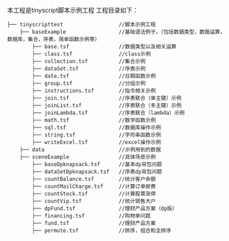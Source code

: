 本工程是tinyscript脚本示例工程
工程目录如下：

	├── tinyscripttest        			//脚本示例工程
		├── baseExample       			//基础语法例子。（包括数据类型，数据运算，数据库，集合，序表，简单函数示例等）
			├── base.tsf 	  			//数据类型以及相关运算
			├── class.tsf	  			//class示例
			├── collection.tsf			//集合示例
			├── dataSet.tsf				//序表示例
			├── date.tsf				//日期函数示例
			├── group.tsf				//分组示例
			├── instructions.tsf		//指令相关示例
			├── join.tsf				//序表联合（单主键）示例
			├── joinList.tsf			//序表联合（多主键）示例
			├── joinLambda.tsf			//序表联合（lambda）示例
			├── math.tsf				//数学函数示例
			├── sql.tsf					//数据库操作示例
			├── string.tsf				//字符串函数示例
			├── writeExcel.tsf			//excel操作示例
		├── data              			//示例用到的数据
		├── sceneExample      			//具体场景示例
			├── baseDpknapsack.tsf		//基本dp背包问题
			├── dataSetDpknapsack.tsf	//序表dp背包问题
			├── countBalance.tsf		//统计客户余额
			├── countMailCharge.tsf		//计算订单邮费
			├── countStock.tsf			//计算股票涨停
			├── countVip.tsf			//统计销售大户
			├── dpFund.tsf				//理财产品方案（dp版）
			├── financing.tsf			//购物单问题
			├── fund.tsf				//理财产品方案
			├── permute.tsf				//排序，组合和全排序
		